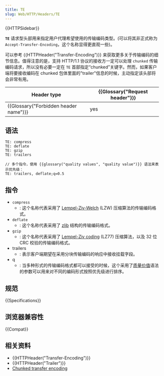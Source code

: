 ```yaml
---
title: TE
slug: Web/HTTP/Headers/TE
---
```


{{HTTPSidebar}}

**`TE`** 请求型头部用来指定用户代理希望使用的传输编码类型。(可以将其非正式称为 `Accept-Transfer-Encoding`，这个名称显得更直观一些)。

可以参考 {{HTTPHeader("Transfer-Encoding")}} 来获取更多关于传输编码的细节信息。值得注意的是，支持 HTTP/1.1 协议的接收方一定可以处理 `chunked` 传输编码请求，所以没有必要一定在 `TE` 首部指定“chunked”关键字。然而，如果客户端将要接收编码在 chunked 包体里面的"trailer"信息的时候，主动指定该头部将会非常有用。

| Header type                           | {{Glossary("Request header")}} |
| ------------------------------------- | ------------------------------ |
| {{Glossary("Forbidden header name")}} | yes                            |

## 语法

```plain
TE: compress
TE: deflate
TE: gzip
TE: trailers

// 多个指令，使用 {{glossary("quality values", "quality value")}} 语法来表示优先级：
TE: trailers, deflate;q=0.5
```

## 指令

- `compress`
  - : 这个名称代表采用了 [Lempel-Ziv-Welch](http://en.wikipedia.org/wiki/LZW) (LZW) 压缩算法的传输编码格式。
- `deflate`
  - : 这个名称代表采用了 [zlib](http://en.wikipedia.org/wiki/Zlib) 结构的传输编码格式。
- `gzip`
  - : 这个名称代表采用了 [Lempel-Ziv coding](http://en.wikipedia.org/wiki/LZ77_and_LZ78#LZ77) (LZ77) 压缩算法，以及 32 位 CRC 校验的传输编码格式。
- trailers
  - : 表示客户端期望在采用分块传输编码的响应中接收挂载字段。
- q
  - : 当多种形式的传输编码格式都可以接受的时候，这个采用了[质量价值](/zh-CN/docs/Glossary/Quality_values)语法的参数可以用来对不同的编码形式按照优先级进行排序。

## 规范

{{Specifications}}

## 浏览器兼容性

{{Compat}}

## 相关资料

- {{HTTPHeader("Transfer-Encoding")}}
- {{HTTPHeader("Trailer")}}
- [Chunked transfer encoding](https://en.wikipedia.org/wiki/Chunked_transfer_encoding)
